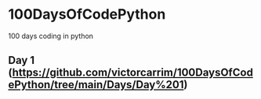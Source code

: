 # 100DaysOfCodePython
 100 days coding in python
 
 ## Day 1 (https://github.com/victorcarrim/100DaysOfCodePython/tree/main/Days/Day%201)
